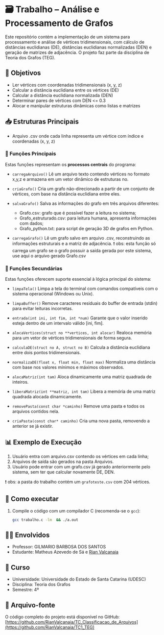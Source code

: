 # 🗃️ Trabalho – Análise e Processamento de Grafos

Este repositório contém a implementação de um sistema para processamento e análise de vértices tridimensionais, com cálculo de distâncias euclidianas (DE), distâncias euclidianas normalizadas (DEN) e geração de matrizes de adjacência. O projeto faz parte da disciplina de Teoria dos Grafos (TEG).

## 📌 Objetivos

- Ler vértices com coordenadas tridimensionais (x, y, z)
- Calcular a distância euclidiana entre os vértices (DE)
- Calcular a distância euclidiana normalizada (DEN)
- Determinar pares de vértices com DEN <= 0.3
- Alocar e manipular estruturas dinâmicas como listas e matrizes

## 📥 Estruturas Principais

- Arquivo .csv onde cada linha representa um vértice com índice e coordenadas (x, y, z)

### 🔹 Funções Principais

Estas funções representam os **processos centrais** do programa:

- `carregaArquivo()`
    Lê um arquivo texto contendo vértices no formato x,y,z e armazena em um vetor dinâmico de estruturas no.  

- `criaGrafo()`
    Cria um grafo não-direcionado a partir de um conjunto de vértices, com base na distância euclidiana entre eles.

- `salvaGrafo()`
    Salva as informações do grafo em três arquivos diferentes: 
    - Grafo.csv: grafo que é possível fazer a leitura no sistema;
    - Grafo_estruturado.csv: para leitura humana, apresenta informações com dados;
    - Grafo_python.txt: para script de geração 3D de grafos em Python.
- `carregaGrafo()`
    Lê um grafo salvo em arquivo .csv, reconstruindo as informações estruturais e a matriz de adjacência.
    ❗ obs: esta função só carrega um grafo se o grafo possuir a saída gerada por este sistema, use aqui o arquivo gerado Grafo.csv 

### 🔸 Funções Secundárias

Estas funções oferecem suporte essencial à lógica principal do sistema:

- `limpaTela()`
    Limpa a tela do terminal com comandos compatíveis com o sistema operacional (Windows ou Unix).

- `limpaBuffer()`
    Remove caracteres residuais do buffer de entrada (stdin) para evitar leituras incorretas.

- `entrada(int ini, int fim, int *num)`
    Garante que o valor inserido esteja dentro de um intervalo válido [ini, fim].

- `alocaVertices(struct no **vertices, int alocar)`
    Realoca memória para um vetor de vértices tridimensionais de forma segura.

- `calculaDE(struct no A, struct no B)`
    Calcula a distância euclidiana entre dois pontos tridimensionais.

- `normalizaDE(float x, float min, float max)`
    Normaliza uma distância com base nos valores mínimos e máximos observados.

- `alocaMatriz(int tam)`
    Aloca dinamicamente uma matriz quadrada de inteiros.

- `liberaMatriz(int **matriz, int tam)`
    Libera a memória de uma matriz quadrada alocada dinamicamente.

- `removePasta(const char *caminho)`
    Remove uma pasta e todos os arquivos contidos nela.

- `criaPasta(const char* caminho)`
    Cria uma nova pasta, removendo a anterior se já existir.


## 📊 Exemplo de Execução

1. Usuário entra com arquivo.csv contendo os vértices em cada linha;
2. Arquivos de saída são gerados na pasta Arquivos.
3. Usuário pode entrar com um grafo.csv já gerado anteriormente pelo sistema, sem ter que calcular novamente DE, DEN.

❗ obs: a pasta do trabalho contém um `grafoteste.csv` com 204 vértices.

## 📂 Como executar

1. Compile o código com um compilador C (recomenda-se o `gcc`):
   ```bash
   gcc trabalho.c -lm  && ./a.out  

## 👨‍🏫 Envolvidos

- Professor: GILMARIO BARBOSA DOS SANTOS
- Estudante: Matheus Azevedo de Sá e [Rian Valcanaia](https://github.com/RianValcanaia)


## 📅 Curso

- Universidade: Universidade do Estado de Santa Catarina (UDESC)
- Disciplina: Teoria dos Grafos
- Semestre: 4º 

## 📄 Arquivo-fonte

O código completo do projeto está disponível no GitHub:  
[https://github.com/RianValcanaia/TC_Classificacao_de_Arquivos](https://github.com/RianValcanaia/TC1_TEG)